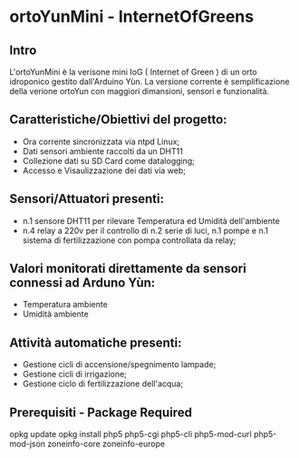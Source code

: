 # ortoYunMini - InternetOfGreens

## Intro

L'ortoYunMini è la verisone mini IoG ( Internet of Green ) di un orto idroponico gestito dall'Arduino Yùn.
La versione corrente è semplificazione della verione ortoYun con maggiori dimansioni, sensori e funzionalità.

## Caratteristiche/Obiettivi del progetto:

- Ora corrente sincronizzata via ntpd Linux;
- Dati sensori ambiente raccolti da un DHT11
- Collezione dati su SD Card come datalogging;
- Accesso e Visaulizzazione dei dati via web;

## Sensori/Attuatori presenti:

- n.1 sensore DHT11 per rilevare Temperatura ed Umidità dell'ambiente
- n.4 relay a 220v per il controllo di n.2 serie di luci, n.1 pompe e n.1 sistema di fertilizzazione con pompa controllata da relay;

## Valori monitorati direttamente da sensori connessi ad Arduno Yùn:

- Temperatura ambiente
- Umidità ambiente

## Attività automatiche presenti:

- Gestione cicli di accensione/spegnimento lampade;
- Gestione cicli di irrigazione;
- Gestione ciclo di fertilizzazione dell'acqua;

## Prerequisiti - Package Required

opkg update
opkg install php5 php5-cgi php5-cli php5-mod-curl php5-mod-json zoneinfo-core zoneinfo-europe
